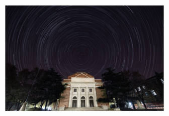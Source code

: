 <div align="center">
	<br>
	<img src="https://raw.githubusercontent.com/stevenjoezhang/stevenjoezhang/master/star-trails.jpg">
	<br>
</div>
